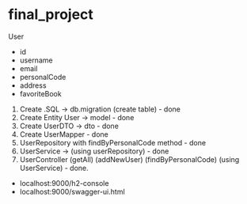 # final_project
User
* id
* username
* email
* personalCode
* address
* favoriteBook


1. Create .SQL -> db.migration (create table) - done
2. Create Entity User -> model - done
3. Create UserDTO -> dto  - done
4. Create UserMapper - done
5. UserRepository with findByPersonalCode method - done
6. UserService -> (using userRepository) - done
7. UserController (getAll) (addNewUser) (findByPersonalCode)  (using UserService) - done.


- localhost:9000/h2-console
- localhost:9000/swagger-ui.html
